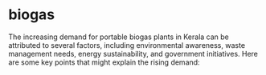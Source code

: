# biogas
The increasing demand for portable biogas plants in Kerala can be attributed to several factors, including environmental awareness, waste management needs, energy sustainability, and government initiatives. Here are some key points that might explain the rising demand:
